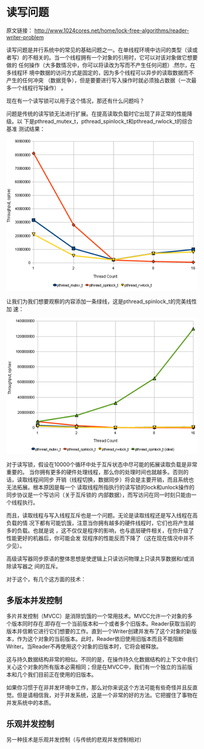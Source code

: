 # 读写问题

原文链接： http://www.1024cores.net/home/lock-free-algorithms/reader-writer-problem
 

读写问题是并行系统中的常见的基础问题之一。在单线程环境中访问的类型（读或
者写）的不相关的。当一个线程拥有一个对象的引用时，它可以对该对象做它想要做的
任何操作（大多数情况中，你可以将读改为写而不产生任何问题）.然尔，在多线程环
境中数据的访问方式是固定的，因为多个线程可以异步的读取数据而不产生的任何冲突
（数据竞争），但是要要进行写入操作时就必须独占数据（一次最多一个线程行写操作）
。

现在有一个读写锁可以用于这个情况，那还有什么问题吗？

问题是传统的读写锁无法进行扩展。在提高读取负载时它出现了非正常的性能降级。以
下是pthread_mutex_t，pthread_spinlock_t和pthread_rwlock_t的综合基准
测试结果：

![avatar](./rw.png)

让我们为我们想要观察的内容添加一条绿线，这是pthread_spinlock_t的完美线性加
速：

![avatar](./rw+ideal.png)

对于读写锁，假设在10000个循环中处于互斥状态中尽可能的拓展读取负载是非常重要的。
当你拥有更多的硬件处理线程，那么你的处理时间也就越多。否则的话，读取线程间同步
开销（线程切换，数据同步）将会是主要开销，而且系统也无法拓展。根本原因是每一个
读取线程所指执行的读写锁的lock和unlock操作的同步协议是一个写访问（关于互斥锁的
内部数据），而写访问在同一时刻只能由一个线程执行。

而且，读取线程与写入线程互斥也是一个问题。无论是读取线程还是写入线程在高负载的情
况下都有可能饥饿，注意当你拥有越多的硬件线程时，它们也将产生越多的负载。也就是说
，这不仅仅是程序的影响，也与底层硬件相关，在你升级了性能更好的机器后，你可能会发
现程序的性能反而下降了（这在现在情况中并不少见）。

高级读写器同步原语的整体思想是使逻辑上只读访问物理上只读共享数据和/或消除读写器之
间的互斥。

对于这个，有几个这方面的技术：

## 多版本并发控制

多片并发控制（MVCC）是消除饥饿的一个常用技术。MVCC允许一个对象的多个版本同时存在.即存在一个当前版本和一个或者多个旧版本。Reader获取当前的版本并信赖它进行它们想要的工作。直到一个Writer创建并发布了这个对象的新版本，作为这个对象的当前版本。此时，Reader依旧使用旧版本而且不能阻断Writer。当Reader不再使用这个对象的旧版本时，它将会被释放。

这与持久数据结构非常的相似。不同的是，在操作持久化数据结构的上下文中我们关心这个对象的所有版本必需相同；但是在MVCC中，我们有一个独立的当前版本和几个我们目前正在使用的旧版本。

如果你习惯于在非并发环境中工作，那么对你来说这个方法可能有些奇怪并且反直觉。但是请相信我，对于并发系统，这是一个非常的好的方法。它把握住了事物在并发系统中的本质。

## 乐观并发控制
另一种技术是乐观并发控制（与传统的悲观并发控制相对）

